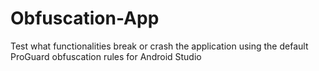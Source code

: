 # Obfuscation-App
Test what functionalities break or crash the application using the default ProGuard obfuscation rules for Android Studio
